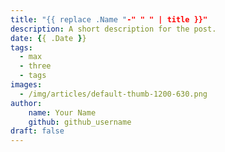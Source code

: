 ```yaml
---
title: "{{ replace .Name "-" " " | title }}"
description: A short description for the post.
date: {{ .Date }}
tags:
  - max
  - three
  - tags
images:
  - /img/articles/default-thumb-1200-630.png
author:
    name: Your Name
    github: github_username
draft: false
---
```


